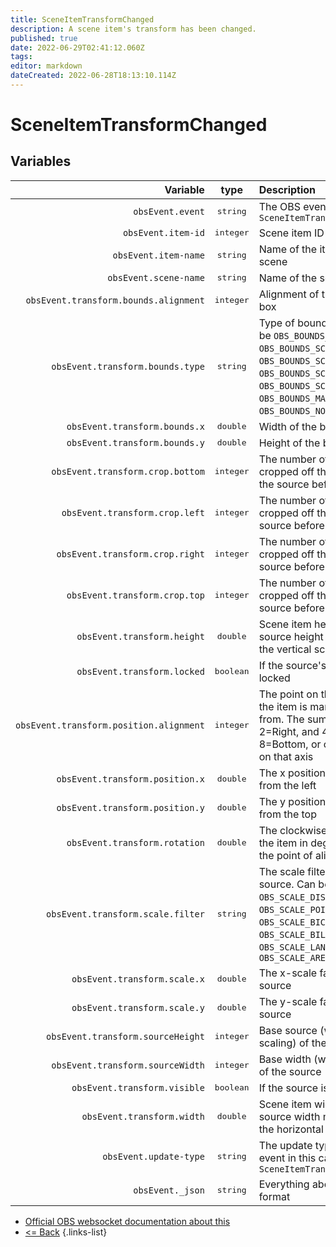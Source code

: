 ```yaml
---
title: SceneItemTransformChanged
description: A scene item's transform has been changed.
published: true
date: 2022-06-29T02:41:12.060Z
tags:
editor: markdown
dateCreated: 2022-06-28T18:13:10.114Z
---
```


# SceneItemTransformChanged

## Variables

|                                Variable |        type        | Description                                                                                                                                                                                                   |
| ---------------------------------------:|:------------------:|:------------------------------------------------------------------------------------------------------------------------------------------------------------------------------------------------------------- |
|                        `obsEvent.event` | <kbd>string</kbd>  | The OBS event in this case `SceneItemTransformChanged`                                                                                                                                                        |
|                      `obsEvent.item-id` | <kbd>integer</kbd> | Scene item ID                                                                                                                                                                                                 |
|                    `obsEvent.item-name` | <kbd>string</kbd>  | Name of the item in the scene                                                                                                                                                                                 |
|                   `obsEvent.scene-name` | <kbd>string</kbd>  | Name of the scene                                                                                                                                                                                             |
|   `obsEvent.transform.bounds.alignment` | <kbd>integer</kbd> | Alignment of the bounding box                                                                                                                                                                                 |
|        `obsEvent.transform.bounds.type` | <kbd>string</kbd>  | Type of bounding box, Can be `OBS_BOUNDS_STRETCH`, `OBS_BOUNDS_SCALE_INNER`, `OBS_BOUNDS_SCALE_OUTER`, `OBS_BOUNDS_SCALE_TO_WIDTH`, `OBS_BOUNDS_SCALE_TO_HEIGHT`, `OBS_BOUNDS_MAX_ONLY` or `OBS_BOUNDS_NONE`. |
|           `obsEvent.transform.bounds.x` | <kbd>double</kbd>  | Width of the bounding box                                                                                                                                                                                     |
|           `obsEvent.transform.bounds.y` | <kbd>double</kbd>  | Height of the bounding box                                                                                                                                                                                    |
|        `obsEvent.transform.crop.bottom` | <kbd>integer</kbd> | The number of pixels cropped off the bottom of the source before scaling                                                                                                                                      |
|          `obsEvent.transform.crop.left` | <kbd>integer</kbd> | The number of pixels cropped off the left of the source before scaling                                                                                                                                        |
|         `obsEvent.transform.crop.right` | <kbd>integer</kbd> | The number of pixels cropped off the right of the source before scaling                                                                                                                                       |
|           `obsEvent.transform.crop.top` | <kbd>integer</kbd> | The number of pixels cropped off the top of the source before scaling                                                                                                                                         |
|             `obsEvent.transform.height` | <kbd>double</kbd>  | Scene item height (base source height multiplied by the vertical scaling factor)                                                                                                                              |
|             `obsEvent.transform.locked` | <kbd>boolean</kbd> | If the source's transform is locked                                                                                                                                                                           |
| `obsEvent.transform.position.alignment` | <kbd>integer</kbd> | The point on the source that the item is manipulated from. The sum of 1=Left or 2=Right, and 4=Top or 8=Bottom, or omit to centre on that axis                                                                |
|         `obsEvent.transform.position.x` | <kbd>double</kbd>  | The x position of the source from the left                                                                                                                                                                    |
|         `obsEvent.transform.position.y` | <kbd>double</kbd>  | The y position of the source from the top                                                                                                                                                                     |
|           `obsEvent.transform.rotation` | <kbd>double</kbd>  | The clockwise rotation of the item in degrees around the point of alignment                                                                                                                                   |
|       `obsEvent.transform.scale.filter` | <kbd>string</kbd>  | The scale filter of the source. Can be `OBS_SCALE_DISABLE`, `OBS_SCALE_POINT`, `OBS_SCALE_BICUBIC`, `OBS_SCALE_BILINEAR`, `OBS_SCALE_LANCZOS` or `OBS_SCALE_AREA`                                             |
|            `obsEvent.transform.scale.x` | <kbd>double</kbd>  | The x-scale factor of the source                                                                                                                                                                              |
|            `obsEvent.transform.scale.y` | <kbd>double</kbd>  | The y-scale factor of the source                                                                                                                                                                              |
|       `obsEvent.transform.sourceHeight` | <kbd>integer</kbd> | Base source (without scaling) of the source                                                                                                                                                                   |
|        `obsEvent.transform.sourceWidth` | <kbd>integer</kbd> | Base width (without scaling) of the source                                                                                                                                                                    |
|            `obsEvent.transform.visible` | <kbd>boolean</kbd> | If the source is visible                                                                                                                                                                                      |
|              `obsEvent.transform.width` | <kbd>double</kbd>  | Scene item width (base source width multiplied by the horizontal scaling factor)                                                                                                                              |
|                  `obsEvent.update-type` | <kbd>string</kbd>  | The update type of the OBS event in this case `SceneItemTransformChanged`                                                                                                                                     |
|                        `obsEvent._json` | <kbd>string</kbd>  | Everything above in a json format                                                                                                                                                                             |

* [Official OBS websocket documentation about this](https://github.com/obsproject/obs-websocket/blob/4.x-current/docs/generated/protocol.md#sceneitemtransformchanged)
* [<= Back](/en/Integrations/OBS/Events)
{.links-list}